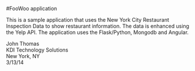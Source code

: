 #FooWoo application

 This is a sample application that uses the New York City Restaurant Inspection Data to show restaurant information. The data is enhanced using the Yelp API. The application uses the Flask/Python, Mongodb and Angular.

 John Thomas<br/>
 KDI Technology Solutions<br/>
 New York, NY<br/>
 3/13/14
